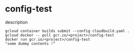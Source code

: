# config-test
description
```
gcloud container builds submit --config cloudbuild.yaml .
gcloud docker -- pull gcr.io/<project>/config-test
docker run gcr.io/<project>/config-test
"some dummy contents !"
```

